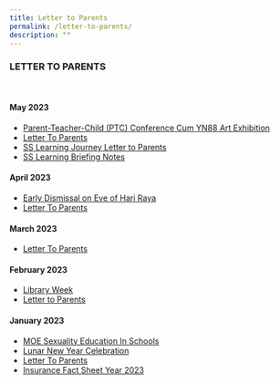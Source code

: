 ```yaml
---
title: Letter to Parents
permalink: /letter-to-parents/
description: ""
---
```

### LETTER TO PARENTS

<br>

#### May 2023
* [Parent-Teacher-Child (PTC) Conference Cum YN88 Art Exhibition](/files/parent-teacher-child%20(ptc)%20conference%20cum%20yn88%20art%20exhibition.pdf)
* [Letter To Parents](/files/ltp%20may%202023.pdf)
* [SS Learning Journey Letter to Parents](/files/2023%20p5%20ss%20lj%20ihc%20letter%20to%20parents.pdf)
* [SS Learning Briefing Notes](/files/2023%20p5%20ss%20lj%20ihc%20ph%20briefing%20notes.pdf)



#### April 2023
* [Early Dismissal on Eve of Hari Raya](/files/early%20dismissal%20on%20eve%20of%20hari%20raya.pdf)
* [Letter To Parents](/files/april%20ltp%202023.pdf)


#### March 2023
* [Letter To Parents](/files/March%20LTP%202023.pdf)


#### February 2023
* [Library Week](/files/Library%20Committee_Library%20Week%20LTP.pdf)
* [Letter to Parents](/files/LTP%20Feb%202023.pdf)


#### January 2023
* [MOE Sexuality Education In Schools](/files/SEd_LTP2023.pdf)
* [Lunar New Year Celebration](/files/2023%20Lunar%20New%20Year%20Celebration.pdf)
* [Letter To Parents](/files/LTP%20Jan%202023.pdf)
* [Insurance Fact Sheet Year 2023](/files/Insurance%20Fact%20Sheet%20Year%202023.pdf)